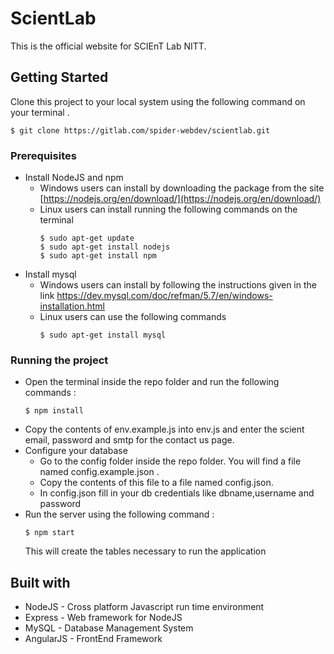 # ScientLab
This is the official website for SCIEnT Lab NITT.

## Getting Started
Clone this project to your local system using the following command on your terminal .
  ```
  $ git clone https://gitlab.com/spider-webdev/scientlab.git
  ```
### Prerequisites
  * Install NodeJS and npm  
      * Windows users can install by downloading the package from the site
    [https://nodejs.org/en/download/](https://nodejs.org/en/download/)  
      * Linux users can  install running the following commands on the terminal
        ```
        $ sudo apt-get update
        $ sudo apt-get install nodejs
        $ sudo apt-get install npm
        ```
   * Install mysql  
        * Windows users can install by following the instructions given in the link
      https://dev.mysql.com/doc/refman/5.7/en/windows-installation.html
        * Linux users can use the following commands
          ```
          $ sudo apt-get install mysql
          ```
### Running the project
* Open the terminal inside the repo folder and run the following commands :
    ```
    $ npm install
    ```
* Copy the contents of env.example.js into env.js and enter the scient email, password and smtp for the contact us page.
* Configure your database
    * Go to the config folder inside the repo folder. You will find a file named config.example.json .
    * Copy the contents of this file to a file named config.json.
    * In config.json fill in your db credentials like dbname,username and password
* Run the server using the following command :
    ```
    $ npm start
    ```
    This will create the tables necessary to run the application
    
## Built with
  * NodeJS - Cross platform Javascript run time environment
  * Express - Web framework for NodeJS
  * MySQL - Database Management System
  * AngularJS - FrontEnd Framework
  
